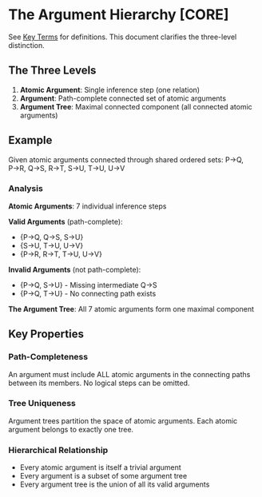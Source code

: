 # The Argument Hierarchy [CORE]

See [Key Terms](./key-terms.md) for definitions. This document clarifies the three-level distinction.

## The Three Levels

1. **Atomic Argument**: Single inference step (one relation)
2. **Argument**: Path-complete connected set of atomic arguments
3. **Argument Tree**: Maximal connected component (all connected atomic arguments)

## Example

Given atomic arguments connected through shared ordered sets:
P→Q, P→R, Q→S, R→T, S→U, T→U, U→V

### Analysis

**Atomic Arguments**: 7 individual inference steps

**Valid Arguments** (path-complete):
- {P→Q, Q→S, S→U}
- {S→U, T→U, U→V}
- {P→R, R→T, T→U, U→V}

**Invalid Arguments** (not path-complete):
- {P→Q, S→U} - Missing intermediate Q→S
- {P→Q, T→U} - No connecting path exists

**The Argument Tree**: All 7 atomic arguments form one maximal component

## Key Properties

### Path-Completeness
An argument must include ALL atomic arguments in the connecting paths between its members. No logical steps can be omitted.

### Tree Uniqueness
Argument trees partition the space of atomic arguments. Each atomic argument belongs to exactly one tree.

### Hierarchical Relationship
- Every atomic argument is itself a trivial argument
- Every argument is a subset of some argument tree
- Every argument tree is the union of all its valid arguments